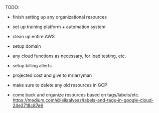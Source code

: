 TODO: 
- finish setting up any organizational resources 
- set up training platform + automation system 
- clean up entire AWS
- setup domain 
- any cloud functions as necessary, for load testing, etc. 
- setup billing allerts  
- projected cost and give to mrlarryman

- make sure to delete any old resources in GCP 

- come back and organize resources based on tags/labels/etc. https://medium.com/@leilaalvess/labels-and-tags-in-google-cloud-24e3718c87e6